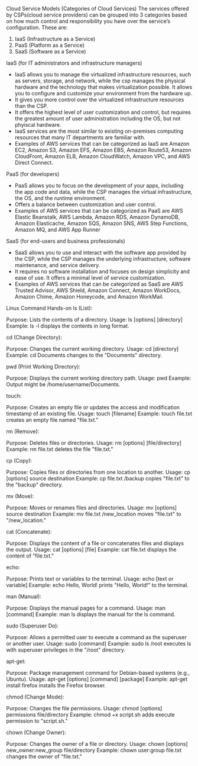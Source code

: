 Cloud Service Models (Categories of Cloud Services)
The services offered by CSPs(cloud service providers) can be grouped into 3 categories based on how much control and responsibility you have over the service’s configuration. These are:

1. IaaS (Infrastructure as a Service)
2. PaaS (Platform as a Service)
3. SaaS (Software as a Service)


IaaS (for IT administrators and infrastructure managers)
- IaaS allows you to manage the virtualized infrastructure resources, such as servers, storage, and network, while the csp  manages the physical hardware and the technology that makes virtualization possible. It allows you to configure and customize your environment from the hardware up.
- It gives you more control over the virtualized infrastructure resources than the CSP.
- It offers the highest level of user customization and control, but requires the greatest amount of user administration including the OS, but not phyiscal hardware.
- IaaS services are the most similar to existing on-premises computing resources that many IT departments are familiar with.
- Examples of AWS services that can be categorized as IaaS are Amazon EC2, Amazon S3, Amazon EFS, Amazon EBS, Amazon Route53, Amazon CloudFront, Amazon ELB, Amazon CloudWatch, Amazon VPC, and AWS Direct Connect.

PaaS (for developers)
- PaaS allows you to focus on the development of your apps, including the app code and data, while the CSP manages the virtual infrastructure, the OS, and the runtime environment.
- Offers a balance between customization and user control.
- Examples of AWS services that can be categorized as PaaS are AWS Elastic Beanstalk, AWS Lambda, Amazon RDS, Amazon DynamoDB, Amazon Elasticache, Amazon SQS, Amazon SNS, AWS Step Functions, Amazon MQ, and AWS App Runner

SaaS (for end-users and business professionals)
- SaaS allows you to use and interact with the software app provided by the CSP, while the CSP manages the underlying infrastructure, software maintenance, and service delivery.
- It requires no software installation and focuses on design simplicity and ease of use. It offers a minimal level of service customization.
- Examples of AWS services that can be categorized as SaaS are AWS Trusted Advisor, AWS Shield, Amazon Connect, Amazon WorkDocs, Amazon Chime, Amazon Honeycode, and Amazon WorkMail.

Linux Command Hands-on
ls (List):

Purpose: Lists the contents of a directory.
Usage: ls [options] [directory]
Example: ls -l displays the contents in long format.

cd (Change Directory):

Purpose: Changes the current working directory.
Usage: cd [directory]
Example: cd Documents changes to the "Documents" directory.

pwd (Print Working Directory):

Purpose: Displays the current working directory path.
Usage: pwd
Example: Output might be /home/username/Documents.

touch:

Purpose: Creates an empty file or updates the access and modification timestamp of an existing file.
Usage: touch [filename]
Example: touch file.txt creates an empty file named "file.txt."

rm (Remove):

Purpose: Deletes files or directories.
Usage: rm [options] [file/directory]
Example: rm file.txt deletes the file "file.txt."

cp (Copy):

Purpose: Copies files or directories from one location to another.
Usage: cp [options] source destination
Example: cp file.txt /backup copies "file.txt" to the "backup" directory.

mv (Move):

Purpose: Moves or renames files and directories.
Usage: mv [options] source destination
Example: mv file.txt /new_location moves "file.txt" to "/new_location."

cat (Concatenate):

Purpose: Displays the content of a file or concatenates files and displays the output.
Usage: cat [options] [file]
Example: cat file.txt displays the content of "file.txt."

echo:

Purpose: Prints text or variables to the terminal.
Usage: echo [text or variable]
Example: echo Hello, World! prints "Hello, World!" to the terminal.

man (Manual):

Purpose: Displays the manual pages for a command.
Usage: man [command]
Example: man ls displays the manual for the ls command.

sudo (Superuser Do):

Purpose: Allows a permitted user to execute a command as the superuser or another user.
Usage: sudo [command]
Example: sudo ls /root executes ls with superuser privileges in the "/root" directory.

apt-get:

Purpose: Package management command for Debian-based systems (e.g., Ubuntu).
Usage: apt-get [options] [command] [package]
Example: apt-get install firefox installs the Firefox browser.

chmod (Change Mode):

Purpose: Changes the file permissions.
Usage: chmod [options] permissions file/directory
Example: chmod +x script.sh adds execute permission to "script.sh."

chown (Change Owner):

Purpose: Changes the owner of a file or directory.
Usage: chown [options] new_owner:new_group file/directory
Example: chown user:group file.txt changes the owner of "file.txt."